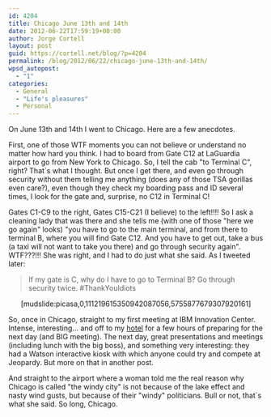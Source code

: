 ```yaml
---
id: 4204
title: Chicago June 13th and 14th
date: 2012-06-22T17:59:19+00:00
author: Jorge Cortell
layout: post
guid: https://cortell.net/blog/?p=4204
permalink: /blog/2012/06/22/chicago-june-13th-and-14th/
wpsd_autopost:
  - "1"
categories:
  - General
  - "Life's pleasures"
  - Personal
---
```

On June 13th and 14th I went to Chicago. Here are a few anecdotes.

<p style="text-align: left">
  First, one of those WTF moments you can not believe or understand no matter how hard you think. I had to board from Gate C12 at LaGuardia airport to go from New York to Chicago. So, I tell the cab "to Terminal C", right? That`s what I thought. But once I get there, and even go through security without them telling me anything (does any of those TSA gorillas even care?), even though they check my boarding pass and ID several times, I look for the gate and, surprise, no C12 in Terminal C!
</p>

<p style="text-align: left">
  Gates C1-C9 to the right, Gates C15-C21 (I believe) to the left!!!! So I ask a cleaning lady that was there and she tells me (with one of those "here we go again" looks) "you have to go to the main terminal, and from there to terminal B, where you will find Gate C12. And you have to get out, take a bus (a taxi will not want to take you there) and go through security again". WTF???!!! She was right, and I had to do just what she said. As I tweeted later:
</p>

> If my gate is C, why do I have to go to Terminal B? Go through security twice. #ThankYouIdiots

<p style="text-align: center">
  [mudslide:picasa,0,111219615350942087056,5755877679307920161]
</p>

So, once in Chicago, straight to my first meeting at IBM Innovation Center. Intense, interesting... and off to my <a title="https://www.getawayhostel.com" href="https://www.getawayhostel.com" target="_blank">hotel</a> for a few hours of preparing for the next day (and BIG meeting). The next day, great presentations and meetings (including lunch with the big boss), and something very interesting: they had a Watson interactive kiosk with which anyone could try and compete at Jeopardy. But more on that in another post.

And straight to the airport where a woman told me the real reason why Chicago is called "the windy city" is not because of the lake effect and nasty wind gusts, but because of their "windy" politicians. Bull or not, that`s what she said. So long, Chicago.